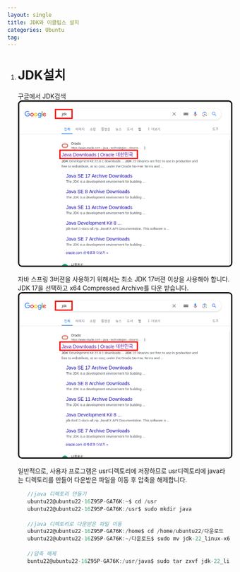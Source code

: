 ```yaml
---
layout: single
title: JDK와 이클립스 설치
categories: Ubuntu
tag: 
---
```


1. # JDK설치
   구글에서 JDK검색   
   <img src="../../imgs/ubuntu/jdk.png" style="border:3px solid black;border-radius:9px;width:800px">   

   자바 스프링 3버젼을 사용하기 위해서는 최소 JDK 17버젼 이상을 사용해야 합니다.   
   JDK 17을 선택하고 x64 Compressed Archive를 다운 받습니다.   
   <img src="../../imgs/ubuntu/jdk.png" style="border:3px solid black;border-radius:9px;width:800px">   

   일반적으로, 사용자 프로그램은 usr디렉토리에 저장하므로 usr디렉토리에 java라는 디렉토리를 만들어 다운받은 파일을 이동 후 압축을 해제합니다.   
   ```cs
      //java 디렉토리 만들기
      ubuntu22@ubuntu22-16Z95P-GA76K:~$ cd /usr
      ubuntu22@ubuntu22-16Z95P-GA76K:/usr$ sudo mkdir java
      
      //java 디렉토리로 다운받은 파일 이동
      ubuntu22@ubuntu22-16Z95P-GA76K:/home$ cd /home/ubuntu22/다운로드
      ubuntu22@ubuntu22-16Z95P-GA76K:~/다운로드$ sudo mv jdk-22_linux-x64_bin.tar.gz /usr/java
      
      //압축 해제
      buntu22@ubuntu22-16Z95P-GA76K:/usr/java$ sudo tar zxvf jdk-22_linux-x64_bin.tar.gz 
   ```   

   

